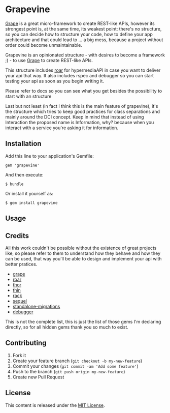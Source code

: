 # Grapevine

[Grape](https://github.com/intridea/grape) is a great micro-framework to create REST-like APIs, however its strongest point is, at the same time, its weakest point: there's no structure, so you can decide how to structure your code, how to define your app architecture and that could lead to ... a big mess, because a project without order could become unmaintainable.

Grapevine is an opinionated structure - with desires to become a framework ;) - to use [Grape](https://github.com/intridea/grape) to create REST-like APIs.

This structure includes [roar](github.com/apotonick/roar) for hypermediaAPI in case you want to deliver your api that way. It also includes rspec and debugger so you can start testing your api as soon as you begin writing it.

Please refer to docs so you can see what you get besides the possibility to start with an structure

Last but not least (in fact I think this is the main feature of grapevine), it's the structure which tries to keep good practices for class separations and mainly around the DCI concept. Keep in mind that instead of using Interaction the proposed name is Information, why? because when you interact with a service you're asking it for information.


## Installation

Add this line to your application's Gemfile:

    gem 'grapevine'

And then execute:

    $ bundle

Or install it yourself as:

    $ gem install grapevine

## Usage


## Credits
All this work couldn't be possible without the existence of great projects like, so please refer to them to understand how they behave and how they can
be used, that way you'll be able to design and implement your api with better pratices.

* [grape](https://github.com/intridea/grape)
* [roar](github.com/apotonick/roar)
* [thor](https://github.com/wycats/thor)
* [thin](https://github.com/macournoyer/thin/)
* [rack](https://github.com/rack/rack)
* [sequel](https://github.com/jeremyevans/sequel)
* [standalone-migrations](https://github.com/thuss/standalone-migrations)
* [debugger](https://github.com/cldwalker/debugger)

This is not the complete list, this is just the list of those gems I'm declaring directly, so for all hidden gems thank you so much to exist. 

## Contributing

1. Fork it
2. Create your feature branch (`git checkout -b my-new-feature`)
3. Commit your changes (`git commit -am 'Add some feature'`)
4. Push to the branch (`git push origin my-new-feature`)
5. Create new Pull Request

## License
This content is released under the [MIT License](LICENSE.txt).

